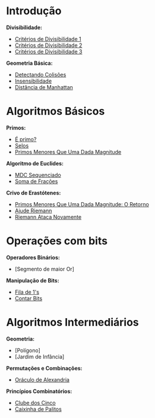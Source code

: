 # Introdução
**Divisibilidade:**
- [Critérios de Divisibilidade 1](https://github.com/3Strela/Competitive_Programing/blob/master/Estudos/NepsAcademy/AnyEx/Critérios%20de%20Divisibilidade%201.cpp)
- [Critérios de Divisibilidade 2](https://github.com/3Strela/Competitive_Programing/blob/master/Estudos/NepsAcademy/AnyEx/Critérios%20de%20Divisibilidade%202.cpp)
- [Critérios de Divisibilidade 3](https://github.com/3Strela/Competitive_Programing/blob/master/Estudos/NepsAcademy/AnyEx/Critérios%20de%20Divisibilidade%203.cpp)

**Geometria Básica:**
- [Detectando Colisões](https://github.com/3Strela/Competitive_Programing/blob/master/Estudos/NepsAcademy/AnyEx/Detectando%20Colisões.cpp)
- [Insensibilidade](https://github.com/3Strela/Competitive_Programing/blob/master/Estudos/NepsAcademy/AnyEx/Insensibilidade.cpp)
- [Distância de Manhattan](https://github.com/3Strela/Competitive_Programing/blob/master/Estudos/NepsAcademy/AnyEx/Distância%20de%20Manhattan.cpp)

# Algoritmos Básicos
**Primos:**
- [É primo?](https://github.com/3Strela/Competitive_Programing/blob/master/Estudos/NepsAcademy/AnyEx/É%20primo.cpp)
- [Selos](https://github.com/3Strela/Competitive_Programing/blob/master/Estudos/NepsAcademy/AnyEx/Selos.cpp)
- [Primos Menores Que Uma Dada Magnitude](https://github.com/3Strela/Competitive_Programing/blob/master/Estudos/NepsAcademy/AnyEx/Primos%20Menores%20Que%20Uma%20Dada%20Magnitude.cpp)

**Algoritmo de Euclides:**
- [MDC Sequenciado](https://github.com/3Strela/Competitive_Programing/blob/master/Estudos/NepsAcademy/AnyEx/MDC%20Sequenciado.cpp)
- [Soma de Frações](https://github.com/3Strela/Competitive_Programing/blob/master/Estudos/NepsAcademy/AnyEx/Soma%20de%20Frações.cpp)

**Crivo de Erastótenes:**
- [Primos Menores Que Uma Dada Magnitude: O Retorno](https://github.com/3Strela/Competitive_Programing/blob/master/Estudos/NepsAcademy/AnyEx/Primos%20Menores%20Que%20Uma%20Dada%20Magnitude%20O%20Retorno.cpp)
- [Ajude Riemann](https://github.com/3Strela/Competitive_Programing/blob/master/Estudos/NepsAcademy/AnyEx/Ajude%20Riemann.cpp)
- [Riemann Ataca Novamente](https://github.com/3Strela/Competitive_Programing/blob/master/Estudos/NepsAcademy/AnyEx/Riemann%20Ataca%20Novamente.cpp)

# Operações com bits
**Operadores Binários:**
- [Segmento de maior Or]

**Manipulação de Bits:**
- [Fila de 1's](https://github.com/3Strela/Competitive_Programing/blob/master/Estudos/NepsAcademy/AnyEx/Fila%20de%201's.cpp)
- [Contar Bits](https://github.com/3Strela/Competitive_Programing/blob/master/Estudos/NepsAcademy/AnyEx/Contar%20bits.cpp)

# Algoritmos Intermediários
**Geometria:**
- [Polígono]
- [Jardim de Infância]

**Permutações e Combinações:**
- [Oráculo de Alexandria](https://github.com/3Strela/Competitive_Programing/blob/master/Estudos/NepsAcademy/AnyEx/Oráculo%20de%20Alexandria.cpp)

**Princípios Combinatórios:**
- [Clube dos Cinco](https://github.com/3Strela/Competitive_Programing/blob/master/Estudos/NepsAcademy/AnyEx/Clube%20dos%20Cinco.cpp)
- [Caixinha de Palitos](https://github.com/3Strela/Competitive_Programing/blob/master/Estudos/NepsAcademy/AnyEx/Caixinha%20de%20Palitos.cpp)